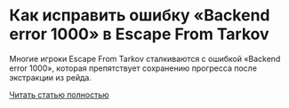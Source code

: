 # Как исправить ошибку «Backend error 1000» в Escape From Tarkov



Многие игроки Escape From Tarkov сталкиваются с ошибкой «Backend error 1000», которая препятствует сохранению прогресса после экстракции из рейда.

[Читать статью полностью](https://xyberbara.com/gaming/backend-error-1000-eft/)
